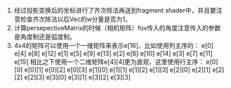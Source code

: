1. 经过投影变换后的坐标进行了齐次除法再送到fragment shader中，并且要注意检查齐次除法以后Vec的w分量是否为1。
2. 计算persepectiveMatrix的时候（相机矩阵）fov传入的角度注意传入的参数是角度制还是弧度制。
3. 4x4的矩阵可以使用一个一维矩阵来表示e[16]，比如使用列主序的：
e[0] e[4] e[8]   e[12]
e[1] e[5] e[9]   e[13]
e[2] e[6] e[10] e[14]
e[3] e[7] e[11] e[15]
相比之下使用一个二维矩阵e[4][4]更为直观，这里使用行主序：
e[0][0] e[0][1] e[0][2] e[0][3]
e[1][0] e[1][1] e[1][2] e[1][3]
e[2][0] e[2][1] e[2][2] e[2][3]
e[3][0] e[3][1] e[3][2] e[3][3]
